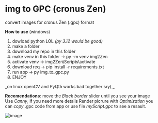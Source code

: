 # **img to GPC (cronus Zen)**
convert images for cronus Zen (.gpc) format

**How to use** (windows)

1. dowload python LOL _(py 3.12 would be good)_
2. make a folder
3. download my repo in this folder
4. make venv in this folder  ->  py -m venv img2Zen
5. activate venv -> img2Zen\Scripts\activate
6. download req -> pip install -r requirements.txt
7. run app -> py img_to_gpc.py
8.  ENJOY 

_on linux openCV and PyQt5 works bad together sry( _

**Recomendations**: 
move the _Black border_ slider until you see your image
Use _Canny_, if you need more details 
Render picrure with _Optimization_
you can _copy_ .gpc code from app or use file _myScript.gpc_ to see a resault.

![image](https://github.com/user-attachments/assets/42aa41e7-a950-4ff4-8197-78cab7180605)
